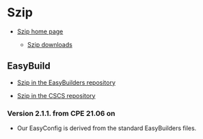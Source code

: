 # Szip

  * [Szip home page](https://support.hdfgroup.org/doc_resource/SZIP/)

      * [Szip downloads](https://support.hdfgroup.org/ftp/lib-external/szip/)


## EasyBuild

  * [Szip in the EasyBuilders repository](https://github.com/easybuilders/easybuild-easyconfigs/tree/develop/easybuild/easyconfigs/s/Szip)

  * [Szip in the CSCS repository](https://github.com/eth-cscs/production/tree/master/easybuild/easyconfigs/s/Szip)

### Version 2.1.1. from CPE 21.06 on

  * Our EasyConfig is derived from the standard EasyBuilders files.
